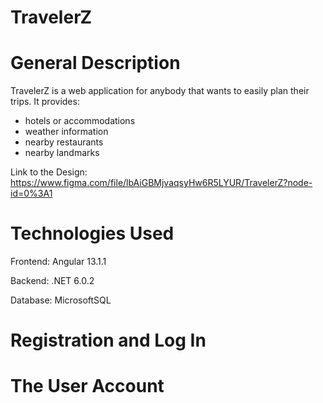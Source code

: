 # TravelerZ

# General Description

TravelerZ is a web application for anybody that wants to easily plan their trips. It provides: 

- hotels or accommodations
- weather information
- nearby restaurants
- nearby landmarks

Link to the Design:  https://www.figma.com/file/lbAiGBMjvaqsyHw6R5LYUR/TravelerZ?node-id=0%3A1


# Technologies Used

Frontend: Angular 13.1.1

Backend: .NET 6.0.2

Database: MicrosoftSQL

# Registration and Log In

# The User Account
